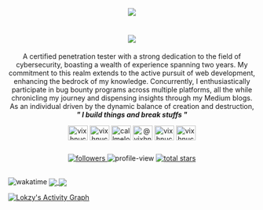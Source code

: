 <div align="center">
  <a href="https://github.com/DenverCoder1/readme-typing-svg">
    <img src="https://readme-typing-svg.demolab.com/?lines=Currently%20delving%20into%20the%20WEB🕸️%20Dev👨‍💻%20%20;Exploring%20the%20CyberSecurity🕵🏿%20Realm%20for%20the%20past%202-years;Certified%20Penetration%20Tester%20;&font=Righteous&center=true&width=810&height=40&color=6cc644&vCenter=true&pause=1000&size=30" />
  </a>
</div>

<h1 align="center">
  <img src="https://readme-typing-svg.herokuapp.com/?font=Righteous&size=25&center=true&vCenter=true&width=500&height=70&duration=3000&lines=Hi+There!+👋;+I'm+Vishnu%20Chandran;%20aka%20Lokzy+!" />
</h1>

<p align="center" color='white'>
A certified penetration tester with a strong dedication to the field of cybersecurity, boasting a wealth of experience spanning two years. My commitment to this realm extends to the active pursuit of web development, enhancing the bedrock of my knowledge. Concurrently, I enthusiastically participate in bug bounty programs across multiple platforms, all the while chronicling my journey and dispensing insights through my Medium blogs. As an individual driven by the dynamic balance of creation and destruction,<br><b><i>" I build things and break stuffs "</i></b>
</p>

<p align="center">
  <a href="https://twitter.com/vixhnuchandran" target="blank"><img align="center" src="https://raw.githubusercontent.com/rahuldkjain/github-profile-readme-generator/master/src/images/icons/Social/twitter.svg" alt="vixhnuchandran" height="30" width="40" /></a>
  <a href="https://exercism.org/profiles/vixhnuchandran" target="blank"><img align="center" src="https://github.com/vixhnuchandran/vixhnuchandran/assets/56486732/40dd195a-18be-4087-b68a-dc9b058e155e" alt="vixhnuchandran" height="30" width="40" /></a>
  <a href="https://www.hackerrank.com/callmelokzy" target="blank"><img align="center" src="https://raw.githubusercontent.com/rahuldkjain/github-profile-readme-generator/master/src/images/icons/Social/hackerrank.svg" alt="callmelokzy" height="30" width="40" /></a>
  <a href="https://medium.com/@vixhnuchandran" target="blank"><img align="center" src="https://raw.githubusercontent.com/rahuldkjain/github-profile-readme-generator/master/src/images/icons/Social/medium.svg" alt="@vixhnuchandran" height="30" width="40" /></a>
  <a href="https://instagram.com/vixhnuchandran" target="blank"><img align="center" src="https://raw.githubusercontent.com/rahuldkjain/github-profile-readme-generator/master/src/images/icons/Social/instagram.svg" alt="vixhnuchandran" height="30" width="40" /></a>
<a href="https://dev.to/vixhnuchandran" target="blank"><img align="center" src="https://raw.githubusercontent.com/rahuldkjain/github-profile-readme-generator/master/src/images/icons/Social/devto.svg" alt="vixhnuchandran" height="30" width="40" /></a>

</p>

<!-- Social badges section -->
<!-- Badges with custom icons - https://github.com/DenverCoder1/custom-icon-badges -->
<!-- View counter - https://github.com/DenverCoder1/Simple-View-Counter -->
<div style="display: flex; justify-content: center;">
  <p align="center">
    <a href="https://github.com/DenverCoder1?tab=followers">
      <img alt="followers" title="Follow me on Github" src="https://custom-icon-badges.demolab.com/github/followers/vixhnuchandran?color=236ad3&labelColor=1155ba&style=for-the-badge&logo=person-add&label=Follow&logoColor=white" />
    </a>
    <img alt="profile-view" src="https://komarev.com/ghpvc/?username=vixhnuchandran&color=blueviolet" style="max-width: 115px; height: auto;" />
    <a href="https://github.com/DenverCoder1?tab=repositories&sort=stargazers">
      <img alt="total stars" title="Total stars on GitHub" src="https://custom-icon-badges.demolab.com/github/stars/vixhnuchandran?color=55960c&style=for-the-badge&labelColor=488207&logo=star" />
    </a>
  </p>
</div>

<br/>

<img align="centre" title="wakatime" src="https://wakatime.com/share/@a90dbf0d-7fde-496e-a643-16a15e93669b/c5a7abaf-a352-4d4a-9855-8294c69b6d76.svg" />
<!---
<h3 align="center">🌐 Domain of Knowledge</h3>

<p align="center">
  <a href="#"><img alt="WebApp Pentesting" src="https://img.shields.io/badge/WebApp Pentesting-327FC7.svg?logo=app&logoColor=white"></a>
  <a href="#"><img alt="Wireless Pentesting" src="https://img.shields.io/badge/Wireless Pentesting-4ea94b.svg?logo=net&logoColor=white"></a>
  <a href="#"><img alt="OwaspTop10" src="https://img.shields.io/badge/OwaspTop10-430098.svg?logo=owasp&logoColor=white"></a>
  <a href="#"><img alt="Linear Algebra" src="https://img.shields.io/badge/Linear Algebra-00f.svg?logo=Algebra&logoColor=white"></a>
  <a href="#"><img alt="Statistics" src="https://img.shields.io/badge/Statistics-010101.svg?logo=table&logoColor=white"></a>
  <a href="#"><img alt="Probability" src="https://img.shields.io/badge/Probability-F00000.svg?logo=Probability&logoColor=white"></a>
</p>

<h3 align="center">👨‍💻 Languages</h3>

<p align="center">
  <a href="https://github.com/search?q=user%3ADenverCoder1+language%3Apython"><img alt="Python" src="https://img.shields.io/badge/Python-14354C.svg?logo=python&logoColor=white"></a>
  <a href="https://github.com/search?q=user%3ADenverCoder1+language%3Abash"><img alt="Bash" src="https://img.shields.io/badge/Bash-121011.svg?logo=gnu-bash&logoColor=white"></a>
  <a href="https://github.com/search?q=user%3ADenverCoder1+language%3Ajavascript"><img alt="JavaScript" src="https://img.shields.io/badge/JavaScript-F7DF1E.svg?logo=javascript&logoColor=black"></a>
  <a href="https://github.com/search?q=user%3ADenverCoder1+language%3Asql"><img alt="SQL" src="https://custom-icon-badges.demolab.com/badge/SQL-025E8C.svg?logo=database&logoColor=white"></a>
  <a href="https://github.com/search?q=user%3ADenverCoder1+language%3AtypeScript"><img alt="TypeScript" src="https://img.shields.io/badge/TypeScript-007ACC.svg?logo=typescript&logoColor=white"></a>
</p>

<h3 align="center">🧰 Frameworks and Libraries</h3>

<p align="center">
  <a href="#"><img alt="NumPy" src="https://img.shields.io/badge/Numpy-013243.svg?logo=numpy&logoColor=white"></a>
  <a href="#"><img alt="Pandas" src="https://img.shields.io/badge/Pandas-150458.svg?logo=pandas&logoColor=white"></a>
  <a href="#"><img alt="TensorFlow" src="https://img.shields.io/badge/TensorFlow-FF6F00.svg?logo=TensorFlow&logoColor=white"></a>
</p>

<h3 align="center">💻 Software and Tools</h3>

<p align="center">
  <a href="#"><img alt="Pycharm" src="https://img.shields.io/badge/Pycharm-34A853.svg?logo=pycharm&logoColor=white"></a>
  <a href="#"><img alt="Jupyter" src="https://img.shields.io/badge/Jupyter-F37626.svg?logo=Jupyter&logoColor=white"></a>
  <a href="#"><img alt="Visual Studio Code" src="https://img.shields.io/badge/VS%20Code-0078d7.svg?logo=visual-studio-code&logoColor=white"></a>
  <a href="#"><img alt="Git" src="https://img.shields.io/badge/Git-F05033.svg?logo=git&logoColor=white"></a>
  <a href="#"><img alt="Kali-Linux" src="https://img.shields.io/badge/KaliLinux-00f.svg?logo=kalilinux&logoColor=white"></a>
  <a href="#"><img alt="Parrot OS" src="https://img.shields.io/badge/ParrotOS-3B5526.svg?logo=debian&logoColor=white"></a>
  <a href="#"><img alt="Material Design" src="https://img.shields.io/badge/VMWare-0081CB.svg?logo=vmware&logoColor=white"></a>
  <a href="#"><img alt="Virtual-Box" src="https://img.shields.io/badge/-Virtualbox-E8E8E8?logo=virtualbox&logoColor=black"></a>
</p>

<br/><hr/>
-->
<h2 align="center">📊 Github Stats and Activity</h2>

<!-- GitHub Readme Streak Stats - https://github.com/DenverCoder1/github-readme-streak-stats -->
<a href="https://github.com/vixhnuchandran/vixhnuchandran">
  <img align="center" src="https://github-readme-stats.vercel.app/api/top-langs/?username=vixhnuchandran&border_color=3a0ca3&bg_color=3a0ca3&text_color=d7e3fc&title_color=d7e3fc&langs_count=3" />
</a>
<a href="https://github.com/vixhnuchandran/vixhnuchandran">
  <img align="center" src="https://github-readme-stats.vercel.app/api?username=vixhnuchandran&show_icons=true&line_height=27&count_private=true&border_color=3a0ca3&bg_color=3a0ca3&text_color=d7e3fc&title_color=d7e3fc" />
</a>

<!-- https://github.com/ashutosh00710/github-readme-activity-graph -->
<a href="https://github.com/ashutosh00710/github-readme-activity-graph"><img alt="Lokzy's Activity Graph" src="https://github-readme-activity-graph.vercel.app/graph/?username=vixhnuchandran&bg_color=1F222E&color=F8D866&line=F85D7F&point=FFFFFF&hide_border=true" /></a>
